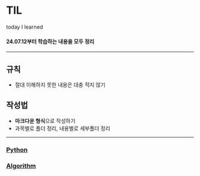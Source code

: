 # TIL
today I learned
#### 24.07.12부터 학습하는 내용을 모두 정리

---
## 규칙
- 절대 이해하지 못한 내용은 대충 적지 않기
## 작성법
- **마크다운 형식**으로 작성하기
- 과목별로 폴더 정리, 내용별로 세부폴더 정리
---

### [Python](https://github.com/dorani12/TIL/tree/master/Python)
### [Algorithm](https://github.com/dorani12/TIL/tree/master/ALGORITHM)